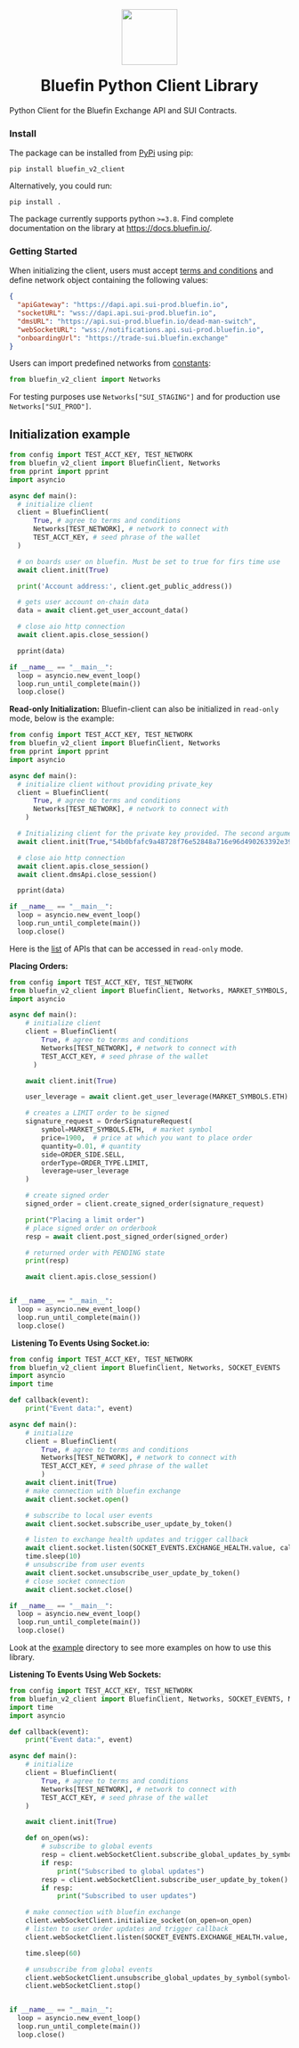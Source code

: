 <div align="center">
  <img height="100x" src="https://bluefin.io/images/bluefin-logo.svg" />

  <h1 style="margin-top:20px;">Bluefin Python Client Library</h1>

</div>

Python Client for the Bluefin Exchange API and SUI Contracts.
​

### Install

The package can be installed from [PyPi](https://pypi.org/project/bluefin-v2-client-python/) using pip:

```
pip install bluefin_v2_client
```

Alternatively, you could run:

```
pip install .
```

The package currently supports python `>=3.8`. Find complete documentation on the library at https://docs.bluefin.io/.

### Getting Started

When initializing the client, users must accept [terms and conditions](https://bluefin.io/terms-of-use) and define network object containing the following values:

```json
{
  "apiGateway": "https://dapi.api.sui-prod.bluefin.io",
  "socketURL": "wss://dapi.api.sui-prod.bluefin.io",
  "dmsURL": "https://api.sui-prod.bluefin.io/dead-man-switch",
  "webSocketURL": "wss://notifications.api.sui-prod.bluefin.io",
  "onboardingUrl": "https://trade-sui.bluefin.exchange"
}
```

Users can import predefined networks from [constants](https://github.com/fireflyprotocol/bluefin-v2-client-python/blob/main/src/bluefin-v2-client-python/constants.py):

```python
from bluefin_v2_client import Networks
```

For testing purposes use `Networks["SUI_STAGING"]` and for production use `Networks["SUI_PROD"]`.

## Initialization example​

```python
from config import TEST_ACCT_KEY, TEST_NETWORK
from bluefin_v2_client import BluefinClient, Networks
from pprint import pprint
import asyncio

async def main():
  # initialize client
  client = BluefinClient(
      True, # agree to terms and conditions
      Networks[TEST_NETWORK], # network to connect with
      TEST_ACCT_KEY, # seed phrase of the wallet
  )

  # on boards user on bluefin. Must be set to true for firs time use
  await client.init(True)

  print('Account address:', client.get_public_address())

  # gets user account on-chain data
  data = await client.get_user_account_data()

  # close aio http connection
  await client.apis.close_session()

  pprint(data)

if __name__ == "__main__":
  loop = asyncio.new_event_loop()
  loop.run_until_complete(main())
  loop.close()
```

**Read-only Initialization:**
Bluefin-client can also be initialized in `read-only` mode, below is the example:

```python
from config import TEST_ACCT_KEY, TEST_NETWORK
from bluefin_v2_client import BluefinClient, Networks
from pprint import pprint
import asyncio

async def main():
  # initialize client without providing private_key
  client = BluefinClient(
      True, # agree to terms and conditions
      Networks[TEST_NETWORK], # network to connect with
    )

  # Initializing client for the private key provided. The second argument api_token is optional
  await client.init(True,"54b0bfafc9a48728f76e52848a716e96d490263392e3959c2d44f05dea960761")

  # close aio http connection
  await client.apis.close_session()
  await client.dmsApi.close_session()

  pprint(data)

if __name__ == "__main__":
  loop = asyncio.new_event_loop()
  loop.run_until_complete(main())
  loop.close()
```

​Here is the [list](https://docs.bluefin.io/8/2.readonly-access-data) of APIs that can be accessed in `read-only` mode.

**Placing Orders:**

```python
from config import TEST_ACCT_KEY, TEST_NETWORK
from bluefin_v2_client import BluefinClient, Networks, MARKET_SYMBOLS, ORDER_SIDE, ORDER_TYPE, OrderSignatureRequest
import asyncio

async def main():
    # initialize client
    client = BluefinClient(
        True, # agree to terms and conditions
        Networks[TEST_NETWORK], # network to connect with
        TEST_ACCT_KEY, # seed phrase of the wallet
      )

    await client.init(True)

    user_leverage = await client.get_user_leverage(MARKET_SYMBOLS.ETH)

    # creates a LIMIT order to be signed
    signature_request = OrderSignatureRequest(
        symbol=MARKET_SYMBOLS.ETH,  # market symbol
        price=1900,  # price at which you want to place order
        quantity=0.01, # quantity
        side=ORDER_SIDE.SELL,
        orderType=ORDER_TYPE.LIMIT,
        leverage=user_leverage
    )

    # create signed order
    signed_order = client.create_signed_order(signature_request)

    print("Placing a limit order")
    # place signed order on orderbook
    resp = await client.post_signed_order(signed_order)

    # returned order with PENDING state
    print(resp)

    await client.apis.close_session()


if __name__ == "__main__":
  loop = asyncio.new_event_loop()
  loop.run_until_complete(main())
  loop.close()
```

​
**Listening To Events Using Socket.io:**

```python
from config import TEST_ACCT_KEY, TEST_NETWORK
from bluefin_v2_client import BluefinClient, Networks, SOCKET_EVENTS
import asyncio
import time

def callback(event):
    print("Event data:", event)

async def main():
    # initialize
    client = BluefinClient(
        True, # agree to terms and conditions
        Networks[TEST_NETWORK], # network to connect with
        TEST_ACCT_KEY, # seed phrase of the wallet
        )
    await client.init(True)
    # make connection with bluefin exchange
    await client.socket.open()

    # subscribe to local user events
    await client.socket.subscribe_user_update_by_token()

    # listen to exchange health updates and trigger callback
    await client.socket.listen(SOCKET_EVENTS.EXCHANGE_HEALTH.value, callback)
    time.sleep(10)
    # unsubscribe from user events
    await client.socket.unsubscribe_user_update_by_token()
    # close socket connection
    await client.socket.close()

if __name__ == "__main__":
  loop = asyncio.new_event_loop()
  loop.run_until_complete(main())
  loop.close()​
```

Look at the [example](https://github.com/fireflyprotocol/bluefin-v2-client-python/tree/main/examples) directory to see more examples on how to use this library.

**Listening To Events Using Web Sockets:**

```python
from config import TEST_ACCT_KEY, TEST_NETWORK
from bluefin_v2_client import BluefinClient, Networks, SOCKET_EVENTS, MARKET_SYMBOLS
import time
import asyncio

def callback(event):
    print("Event data:", event)

async def main():
    # initialize
    client = BluefinClient(
        True, # agree to terms and conditions
        Networks[TEST_NETWORK], # network to connect with
        TEST_ACCT_KEY, # seed phrase of the wallet
    )

    await client.init(True)

    def on_open(ws):
        # subscribe to global events
        resp = client.webSocketClient.subscribe_global_updates_by_symbol(symbol=MARKET_SYMBOLS.ETH)
        if resp:
            print("Subscribed to global updates")
        resp = client.webSocketClient.subscribe_user_update_by_token()
        if resp:
            print("Subscribed to user updates")

    # make connection with bluefin exchange
    client.webSocketClient.initialize_socket(on_open=on_open)
    # listen to user order updates and trigger callback
    client.webSocketClient.listen(SOCKET_EVENTS.EXCHANGE_HEALTH.value, callback)

    time.sleep(60)

    # unsubscribe from global events
    client.webSocketClient.unsubscribe_global_updates_by_symbol(symbol=MARKET_SYMBOLS.ETH)
    client.webSocketClient.stop()


if __name__ == "__main__":
  loop = asyncio.new_event_loop()
  loop.run_until_complete(main())
  loop.close()
```
